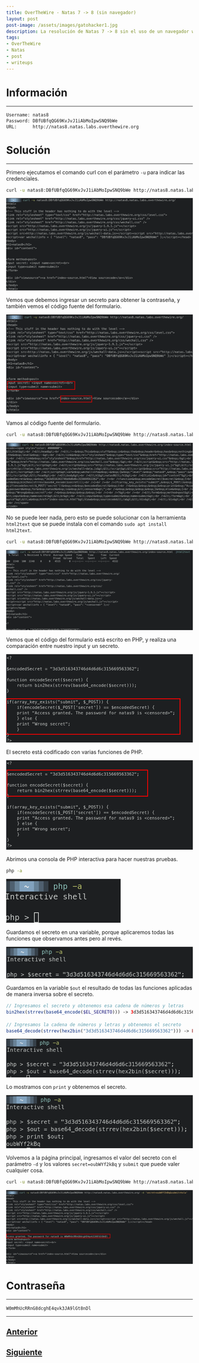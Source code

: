 ```yaml
---
title: OverTheWire - Natas 7 -> 8 (sin navegador)
layout: post
post-image: /assets/images/gatohacker1.jpg 
description: La resolución de Natas 7 -> 8 sin el uso de un navegador web.
tags:
- OverTheWire
- Natas
- post
- writeups
---
```

# Información
---

```
Username: natas8
Password: DBfUBfqQG69KvJvJ1iAbMoIpwSNQ9bWe
URL:      http://natas8.natas.labs.overthewire.org
```

# Solución
---

Primero ejecutamos el comando curl con el parámetro `-u` para indicar las credenciales. 

```bash
curl -u natas8:DBfUBfqQG69KvJvJ1iAbMoIpwSNQ9bWe http://natas8.natas.labs.overthewire.org/
```

![](/images/images-otw-natas/natas7-8-1.png)

Vemos que debemos ingresar un secreto para obtener la contraseña, y también vemos el código fuente del formulario.

![](/images/images-otw-natas/natas7-8-2.png)

Vamos al código fuente del formulario.

```bash
curl -u natas8:DBfUBfqQG69KvJvJ1iAbMoIpwSNQ9bWe http://natas8.natas.labs.overthewire.org/index-source.html
```

![](/images/images-otw-natas/natas7-8-3.png)

No se puede leer nada, pero esto se puede solucionar con la herramienta `html2text` que se puede instala con el comando `sudo apt install html2text`.

```bash
curl -u natas8:DBfUBfqQG69KvJvJ1iAbMoIpwSNQ9bWe http://natas8.natas.labs.overthewire.org/index-source.html | html2text
```

![](/images/images-otw-natas/natas7-8-4.png)

Vemos que el código del formulario está escrito en PHP, y realiza una comparación entre nuestro input y un secreto.

![](/images/images-otw-natas/natas7-8-11.png)

El secreto está codificado con varias funciones de PHP.

![](/images/images-otw-natas/natas7-8-5.png)

Abrimos una consola de PHP interactiva para hacer nuestras pruebas.

```bash
php -a
```

![](/images/images-otw-natas/natas7-8-6.png)

Guardamos el secreto en una variable, porque aplicaremos todas las funciones que observamos antes pero al revés.

![](/images/images-otw-natas/natas7-8-7.png)

Guardamos en la variable `$out` el resultado de todas las funciones aplicadas de manera inversa sobre el secreto.

```php
// Ingresamos el secreto y obtenemos esa cadena de números y letras
bin2hex(strrev(base64_encode($EL_SECRETO))) -> 3d3d516343746d4d6d6c315669563362

// Ingresamos la cadena de números y letras y obtenemos el secreto
base64_decode(strrev(hex2bin("3d3d516343746d4d6d6c315669563362"))) -> EL_SECRETO
```

![](/images/images-otw-natas/natas7-8-8.png)

Lo mostramos con `print` y obtenemos el secreto.

![](/images/images-otw-natas/natas7-8-9.png)

Volvemos a la página principal, ingresamos el valor del secreto con el parámetro `-d` y los valores `secret=oubWYf2kBq` y `submit` que puede valer cualquier cosa.

```bash
curl -u natas8:DBfUBfqQG69KvJvJ1iAbMoIpwSNQ9bWe http://natas8.natas.labs.overthewire.org/ -d 'secret=oubWYf2kBq&submit=hola'
```

![](/images/images-otw-natas/natas7-8-10.png)

# Contraseña
---

`W0mMhUcRRnG8dcghE4qvk3JA9lGt8nDl`

---

## [Anterior](/level-6-7)
## [Siguiente](/level-8-9)